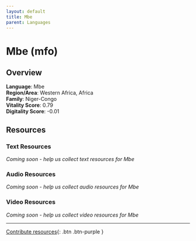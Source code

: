 ```yaml
---
layout: default
title: Mbe
parent: Languages
---
```


# Mbe (mfo)

## Overview

**Language**: Mbe  
**Region/Area**: Western Africa, Africa  
**Family**: Niger-Congo  
**Vitality Score**: 0.79  
**Digitality Score**: -0.01  

## Resources

### Text Resources
*Coming soon - help us collect text resources for Mbe*

### Audio Resources
*Coming soon - help us collect audio resources for Mbe*

### Video Resources
*Coming soon - help us collect video resources for Mbe*

---

[Contribute resources](https://fairtrain.github.io/){: .btn .btn-purple }
